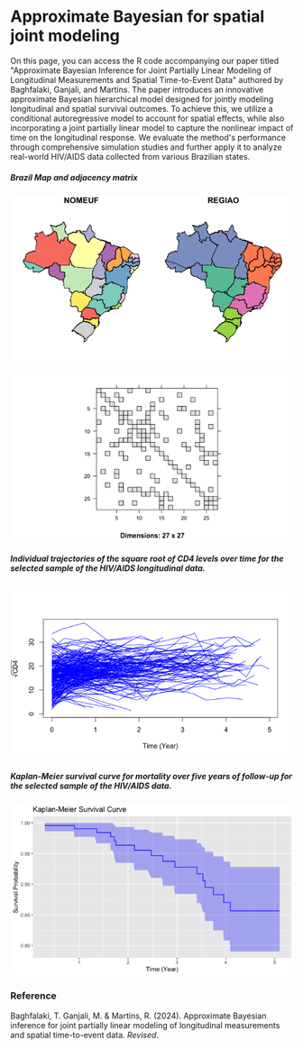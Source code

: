 # Approximate Bayesian for spatial joint modeling
On this page, you can access the R code accompanying our paper titled "Approximate Bayesian Inference for Joint Partially Linear Modeling of Longitudinal Measurements and Spatial Time-to-Event Data" authored by Baghfalaki, Ganjali, and Martins. The paper introduces an innovative approximate Bayesian hierarchical model designed for jointly modeling longitudinal and spatial survival outcomes. To achieve this, we utilize a conditional autoregressive model to account for spatial effects, while also incorporating a joint partially linear model to capture the nonlinear impact of time on the longitudinal response. We evaluate the method's performance through comprehensive simulation studies and further apply it to analyze real-world HIV/AIDS data collected from various Brazilian states.

##### Brazil Map and adjacency matrix
![](Map.png)
![](neig.png)

##### Individual trajectories of the square root of CD4 levels over time for the selected sample of the HIV/AIDS longitudinal data.
![](Spa.png)

##### Kaplan-Meier survival curve for mortality over five years of follow-up for the selected sample of the HIV/AIDS data.
![](KM.png)




### Reference 
Baghfalaki, T. Ganjali, M. & Martins, R. (2024). Approximate Bayesian inference for joint partially linear modeling of longitudinal measurements and spatial time-to-event data. *Revised*.

